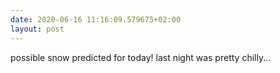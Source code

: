 ```yaml
---
date: 2020-06-16 11:16:09.579675+02:00
layout: post
---
```


possible snow predicted for today! last night was pretty chilly...
